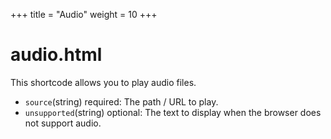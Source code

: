 +++
title = "Audio"
weight = 10
+++
# audio.html
This shortcode allows you to play audio files.
* `source`(string) required: The path / URL to play.
* `unsupported`(string) optional: The text to display when the browser does not support audio.